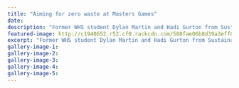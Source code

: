 ```yaml
---
title: "Aiming for zero waste at Masters Games"
date: 
description: "Former WHS student Dylan Martin and Hadi Gurton from Sustainable Whanganui with some of the signs that they hope will encourage Masters Games participants to recycle..."
featured-image: http://c1940652.r52.cf0.rackcdn.com/588fae06b8d39a3eff002273/Dylan-Martin-ex-whs-chron-jan-2017.jpg
excerpt: "Former WHS student Dylan Martin and Hadi Gurton from Sustainable Whanganui with some of the signs that they hope will encourage Masters Games participants to recycle."
gallery-image-1: 
gallery-image-2: 
gallery-image-3: 
gallery-image-4: 
gallery-image-5: 
---
```

